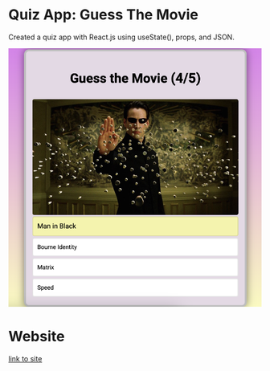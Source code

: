 # Quiz App: Guess The Movie
Created a quiz app with React.js using useState(), props, and JSON.

![screen shot](./public/meta/readme.png)

# Website
[link to site](https://guess-the-movie-ajw.web.app/)